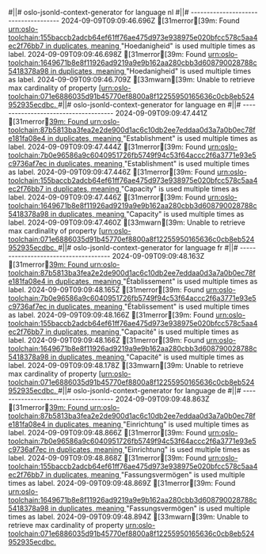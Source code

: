 #||# oslo-jsonld-context-generator for language nl
#||# -------------------------------------
2024-09-09T09:09:46.696Z [31merror[39m: Found [urn:oslo-toolchain:155baccb2adcb64ef61ff76ae475d973e938975e020bfcc578c5aa4ec2f76bb7 in duplicates, meaning ](all-Feitelijke-Verenigingen-ap.jsonld#L0)"Hoedanigheid" is used multiple times as label.
2024-09-09T09:09:46.698Z [31merror[39m: Found [urn:oslo-toolchain:1649671b8e8f11926ad9219a9e9b162aa280cbb3d608790028788c5418378a98 in duplicates, meaning ](all-Feitelijke-Verenigingen-ap.jsonld#L0)"Hoedanigheid" is used multiple times as label.
2024-09-09T09:09:46.709Z [33mwarn[39m: Unable to retrieve max cardinality of property [[urn:oslo-toolchain:071e6886035d91b45770ef8800a8f12255950165636c0cb8eb524952935ecdbc.
](all-Feitelijke-Verenigingen-ap.jsonld#L0)#||# oslo-jsonld-context-generator for language en
#||# -------------------------------------
2024-09-09T09:09:47.441Z [31merror[39m: Found urn:oslo-toolchain:87b5813ba3fea2e2de900d1ac6c10db2ee7eddaa0d3a7a0b0ec78fe181fa08e4 in duplicates, meaning ](all-Feitelijke-Verenigingen-ap.jsonld#L0)"Establishment" is used multiple times as label.
2024-09-09T09:09:47.444Z [31merror[39m: Found [urn:oslo-toolchain:7b0e96586a9c6040951726fb5749f94c53f64accc2f6a3771e93e5c9736af7ec in duplicates, meaning ](all-Feitelijke-Verenigingen-ap.jsonld#L0)"Establishment" is used multiple times as label.
2024-09-09T09:09:47.446Z [31merror[39m: Found [urn:oslo-toolchain:155baccb2adcb64ef61ff76ae475d973e938975e020bfcc578c5aa4ec2f76bb7 in duplicates, meaning ](all-Feitelijke-Verenigingen-ap.jsonld#L0)"Capacity" is used multiple times as label.
2024-09-09T09:09:47.446Z [31merror[39m: Found [urn:oslo-toolchain:1649671b8e8f11926ad9219a9e9b162aa280cbb3d608790028788c5418378a98 in duplicates, meaning ](all-Feitelijke-Verenigingen-ap.jsonld#L0)"Capacity" is used multiple times as label.
2024-09-09T09:09:47.460Z [33mwarn[39m: Unable to retrieve max cardinality of property [[urn:oslo-toolchain:071e6886035d91b45770ef8800a8f12255950165636c0cb8eb524952935ecdbc.
](all-Feitelijke-Verenigingen-ap.jsonld#L0)#||# oslo-jsonld-context-generator for language fr
#||# -------------------------------------
2024-09-09T09:09:48.163Z [31merror[39m: Found urn:oslo-toolchain:87b5813ba3fea2e2de900d1ac6c10db2ee7eddaa0d3a7a0b0ec78fe181fa08e4 in duplicates, meaning ](all-Feitelijke-Verenigingen-ap.jsonld#L0)"Établissement" is used multiple times as label.
2024-09-09T09:09:48.165Z [31merror[39m: Found [urn:oslo-toolchain:7b0e96586a9c6040951726fb5749f94c53f64accc2f6a3771e93e5c9736af7ec in duplicates, meaning ](all-Feitelijke-Verenigingen-ap.jsonld#L0)"Établissement" is used multiple times as label.
2024-09-09T09:09:48.166Z [31merror[39m: Found [urn:oslo-toolchain:155baccb2adcb64ef61ff76ae475d973e938975e020bfcc578c5aa4ec2f76bb7 in duplicates, meaning ](all-Feitelijke-Verenigingen-ap.jsonld#L0)"Capacité" is used multiple times as label.
2024-09-09T09:09:48.166Z [31merror[39m: Found [urn:oslo-toolchain:1649671b8e8f11926ad9219a9e9b162aa280cbb3d608790028788c5418378a98 in duplicates, meaning ](all-Feitelijke-Verenigingen-ap.jsonld#L0)"Capacité" is used multiple times as label.
2024-09-09T09:09:48.178Z [33mwarn[39m: Unable to retrieve max cardinality of property [[urn:oslo-toolchain:071e6886035d91b45770ef8800a8f12255950165636c0cb8eb524952935ecdbc.
](all-Feitelijke-Verenigingen-ap.jsonld#L0)#||# oslo-jsonld-context-generator for language de
#||# -------------------------------------
2024-09-09T09:09:48.863Z [31merror[39m: Found urn:oslo-toolchain:87b5813ba3fea2e2de900d1ac6c10db2ee7eddaa0d3a7a0b0ec78fe181fa08e4 in duplicates, meaning ](all-Feitelijke-Verenigingen-ap.jsonld#L0)"Einrichtung" is used multiple times as label.
2024-09-09T09:09:48.866Z [31merror[39m: Found [urn:oslo-toolchain:7b0e96586a9c6040951726fb5749f94c53f64accc2f6a3771e93e5c9736af7ec in duplicates, meaning ](all-Feitelijke-Verenigingen-ap.jsonld#L0)"Einrichtung" is used multiple times as label.
2024-09-09T09:09:48.868Z [31merror[39m: Found [urn:oslo-toolchain:155baccb2adcb64ef61ff76ae475d973e938975e020bfcc578c5aa4ec2f76bb7 in duplicates, meaning ](all-Feitelijke-Verenigingen-ap.jsonld#L0)"Fassungsvermögen" is used multiple times as label.
2024-09-09T09:09:48.869Z [31merror[39m: Found [urn:oslo-toolchain:1649671b8e8f11926ad9219a9e9b162aa280cbb3d608790028788c5418378a98 in duplicates, meaning ](all-Feitelijke-Verenigingen-ap.jsonld#L0)"Fassungsvermögen" is used multiple times as label.
2024-09-09T09:09:48.894Z [33mwarn[39m: Unable to retrieve max cardinality of property [urn:oslo-toolchain:071e6886035d91b45770ef8800a8f12255950165636c0cb8eb524952935ecdbc.
](all-Feitelijke-Verenigingen-ap.jsonld#L0)